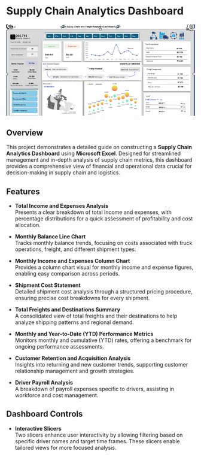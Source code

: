 # Supply Chain Analytics Dashboard

![Supply Chain Dashboard](https://github.com/joaovictorgribeiro/Shipping_Dashboard_Excel/blob/main/Dash.png)

## Overview
This project demonstrates a detailed guide on constructing a **Supply Chain Analytics Dashboard** using **Microsoft Excel**. Designed for streamlined management and in-depth analysis of supply chain metrics, this dashboard provides a comprehensive view of financial and operational data crucial for decision-making in supply chain and logistics.

## Features

- **Total Income and Expenses Analysis**  
  Presents a clear breakdown of total income and expenses, with percentage distributions for a quick assessment of profitability and cost allocation.

- **Monthly Balance Line Chart**  
  Tracks monthly balance trends, focusing on costs associated with truck operations, freight, and different shipment types.

- **Monthly Income and Expenses Column Chart**  
  Provides a column chart visual for monthly income and expense figures, enabling easy comparison across periods.

- **Shipment Cost Statement**  
  Detailed shipment cost analysis through a structured pricing procedure, ensuring precise cost breakdowns for every shipment.

- **Total Freights and Destinations Summary**  
  A consolidated view of total freights and their destinations to help analyze shipping patterns and regional demand.

- **Monthly and Year-to-Date (YTD) Performance Metrics**  
  Monitors monthly and cumulative (YTD) rates, offering a benchmark for ongoing performance assessments.

- **Customer Retention and Acquisition Analysis**  
  Insights into returning and new customer trends, supporting customer relationship management and growth strategies.

- **Driver Payroll Analysis**  
  A breakdown of payroll expenses specific to drivers, assisting in workforce and cost management.

## Dashboard Controls

- **Interactive Slicers**  
  Two slicers enhance user interactivity by allowing filtering based on specific driver names and target time frames. These slicers enable tailored views for more focused analysis.
